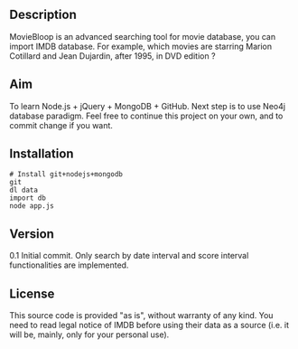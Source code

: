 Description
----------
MovieBloop is an advanced searching tool for movie database, you can import IMDB database. For example, which movies are starring Marion Cotillard and Jean Dujardin, after 1995, in DVD edition ?  

Aim
----------
To learn Node.js + jQuery + MongoDB + GitHub. Next step is to use Neo4j database paradigm.
Feel free to continue this project on your own, and to commit change if you want.


Installation
----------
	# Install git+nodejs+mongodb
	git 
	dl data
	import db
	node app.js

Version
-------
0.1 Initial commit. Only search by date interval and score interval functionalities are implemented.

License
-------
This source code is provided "as is", without warranty of any kind. You need to read legal notice of IMDB before using their data as a source (i.e. it will be, mainly, only for your personal use).
